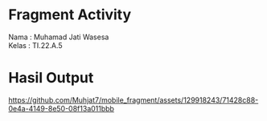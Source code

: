 # Fragment Activity

Nama : Muhamad Jati Wasesa <br>
Kelas : TI.22.A.5 <br>

# Hasil Output


https://github.com/Muhjat7/mobile_fragment/assets/129918243/71428c88-0e4a-4149-8e50-08f13a011bbb

